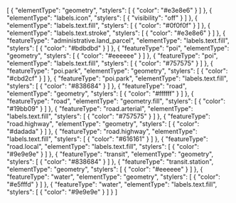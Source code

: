 [
  {
    "elementType": "geometry",
    "stylers": [
      {
        "color": "#e3e8e6"
      }
    ]
  },
  {
    "elementType": "labels.icon",
    "stylers": [
      {
        "visibility": "off"
      }
    ]
  },
  {
    "elementType": "labels.text.fill",
    "stylers": [
      {
        "color": "#0f0f0f"
      }
    ]
  },
  {
    "elementType": "labels.text.stroke",
    "stylers": [
      {
        "color": "#e3e8e6"
      }
    ]
  },
  {
    "featureType": "administrative.land_parcel",
    "elementType": "labels.text.fill",
    "stylers": [
      {
        "color": "#bdbdbd"
      }
    ]
  },
  {
    "featureType": "poi",
    "elementType": "geometry",
    "stylers": [
      {
        "color": "#eeeeee"
      }
    ]
  },
  {
    "featureType": "poi",
    "elementType": "labels.text.fill",
    "stylers": [
      {
        "color": "#757575"
      }
    ]
  },
  {
    "featureType": "poi.park",
    "elementType": "geometry",
    "stylers": [
      {
        "color": "#cbd2cf"
      }
    ]
  },
  {
    "featureType": "poi.park",
    "elementType": "labels.text.fill",
    "stylers": [
      {
        "color": "#838684"
      }
    ]
  },
  {
    "featureType": "road",
    "elementType": "geometry",
    "stylers": [
      {
        "color": "#ffffff"
      }
    ]
  },
  {
    "featureType": "road",
    "elementType": "geometry.fill",
    "stylers": [
      {
        "color": "#19bb09"
      }
    ]
  },
  {
    "featureType": "road.arterial",
    "elementType": "labels.text.fill",
    "stylers": [
      {
        "color": "#757575"
      }
    ]
  },
  {
    "featureType": "road.highway",
    "elementType": "geometry",
    "stylers": [
      {
        "color": "#dadada"
      }
    ]
  },
  {
    "featureType": "road.highway",
    "elementType": "labels.text.fill",
    "stylers": [
      {
        "color": "#616161"
      }
    ]
  },
  {
    "featureType": "road.local",
    "elementType": "labels.text.fill",
    "stylers": [
      {
        "color": "#9e9e9e"
      }
    ]
  },
  {
    "featureType": "transit",
    "elementType": "geometry",
    "stylers": [
      {
        "color": "#838684"
      }
    ]
  },
  {
    "featureType": "transit.station",
    "elementType": "geometry",
    "stylers": [
      {
        "color": "#eeeeee"
      }
    ]
  },
  {
    "featureType": "water",
    "elementType": "geometry",
    "stylers": [
      {
        "color": "#e5fffd"
      }
    ]
  },
  {
    "featureType": "water",
    "elementType": "labels.text.fill",
    "stylers": [
      {
        "color": "#9e9e9e"
      }
    ]
  }
]
